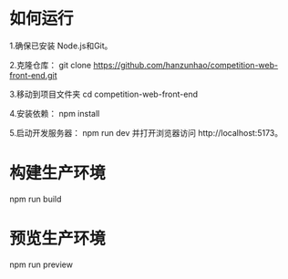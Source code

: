 # 如何运行
1.确保已安装 Node.js和Git。

2.克隆仓库：
git clone https://github.com/hanzunhao/competition-web-front-end.git

3.移动到项目文件夹
cd competition-web-front-end

4.安装依赖：
npm install

5.启动开发服务器：
npm run dev
并打开浏览器访问 http://localhost:5173。

# 构建生产环境
npm run build

# 预览生产环境
npm run preview
